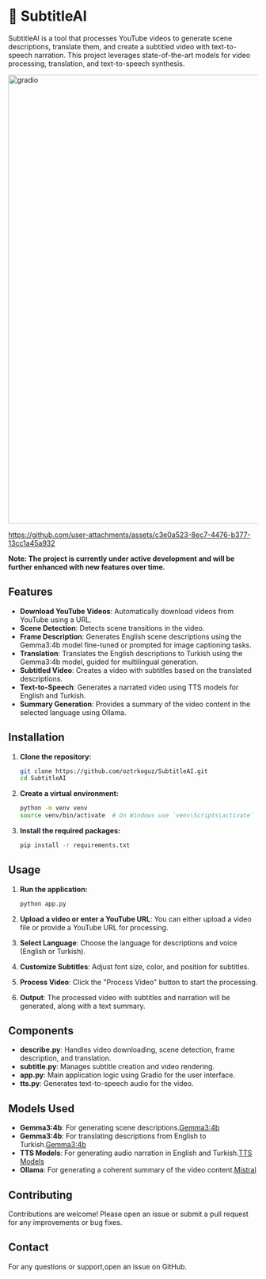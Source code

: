# 🎥 SubtitleAI
SubtitleAI is a tool that processes YouTube videos to generate scene descriptions, translate them, and create a subtitled video with text-to-speech narration. This project leverages state-of-the-art models for video processing, translation, and text-to-speech synthesis.


<img width="1299" height="904" alt="gradio" src="https://github.com/user-attachments/assets/ec1d921e-5abb-4f11-9b9f-00542a4a7e47" />



https://github.com/user-attachments/assets/c3e0a523-8ec7-4476-b377-13cc1a45a932





**Note: The project is currently under active development and will be further enhanced with new features over time.**


## Features

- **Download YouTube Videos**: Automatically download videos from YouTube using a URL.
- **Scene Detection**: Detects scene transitions in the video.
- **Frame Description**: Generates English scene descriptions using the Gemma3:4b model fine-tuned or prompted for image captioning tasks.
- **Translation**: Translates the English descriptions to Turkish using the Gemma3:4b model, guided for multilingual generation.
- **Subtitled Video**: Creates a video with subtitles based on the translated descriptions.
- **Text-to-Speech**: Generates a narrated video using TTS models for English and Turkish.
- **Summary Generation**: Provides a summary of the video content in the selected language using Ollama.

## Installation

1. **Clone the repository:**
   ```bash
   git clone https://github.com/oztrkoguz/SubtitleAI.git
   cd SubtitleAI
   ```

2. **Create a virtual environment:**
   ```bash
   python -m venv venv
   source venv/bin/activate  # On Windows use `venv\Scripts\activate`
   ```

3. **Install the required packages:**
   ```bash
   pip install -r requirements.txt
   ```

## Usage

1. **Run the application:**
   ```bash
   python app.py
   ```

2. **Upload a video or enter a YouTube URL**: You can either upload a video file or provide a YouTube URL for processing.

3. **Select Language**: Choose the language for descriptions and voice (English or Turkish).

4. **Customize Subtitles**: Adjust font size, color, and position for subtitles.

5. **Process Video**: Click the "Process Video" button to start the processing.

6. **Output**: The processed video with subtitles and narration will be generated, along with a text summary.

## Components

- **describe.py**: Handles video downloading, scene detection, frame description, and translation.
- **subtitle.py**: Manages subtitle creation and video rendering.
- **app.py**: Main application logic using Gradio for the user interface.
- **tts.py**: Generates text-to-speech audio for the video.

## Models Used

- **Gemma3:4b**: For generating scene descriptions.[Gemma3:4b](https://ollama.com/library/gemma3:4b)
- **Gemma3:4b**: For translating descriptions from English to Turkish.[Gemma3:4b](https://ollama.com/library/gemma3:4b)
- **TTS Models**: For generating audio narration in English and Turkish.[TTS Models](https://huggingface.co/soohyunn/glow-tts)
- **Ollama**: For generating a coherent summary of the video content.[Mistral](https://ollama.com/library/mistral)


## Contributing

Contributions are welcome! Please open an issue or submit a pull request for any improvements or bug fixes.

## Contact

For any questions or support,open an issue on GitHub.
